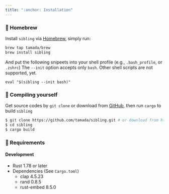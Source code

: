 ```yaml
---
title: ":anchor: Installation"
---
```


### :beer: Homebrew

Install `sibling` via [Homebrew](https://brew.sh), simply run:

```sh
brew tap tamada/brew
brew install sibling
```

And put the following snipeets into your shell profile (e.g., `.bash_profile`, or `.zshrc`)
The `--init` option accepts only `bash`.
Other shell scripts are not supported, yet.

```shell
eval "$(sibling --init bash)"
```

### :muscle: Compiling yourself

Get source codes by `git clone` or download from [GitHub](https://github.com/tamada/sibling),
then run `cargo` to build `sibling`

```sh
$ git clone https://github.com/tamada/sibling.git # or download from https://github.com/tamada/sibling
$ cd sibling
$ cargo build
```

### :briefcase: Requirements

#### Development

- Rust 1.78 or later
- Dependencies (See `Cargo.toml`)
  - clap 4.5.23
  - rand 0.8.5
  - rust-embed 8.5.0
